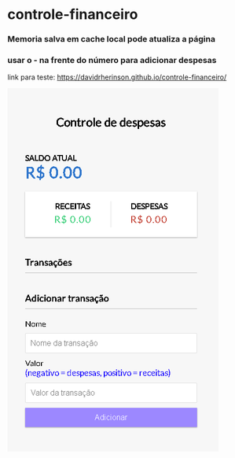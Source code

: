 # controle-financeiro

<h3>Memoria salva em cache local pode atualiza a página </h3>

<h3>usar o - na frente do número para adicionar despesas </h3>

link para teste: https://davidrherinson.github.io/controle-financeiro/

<img src="print-img.png">
